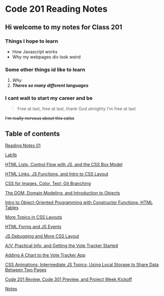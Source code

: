 # Code 201 Reading Notes

## Hi welcome to my notes for **Class 201**

### Things I hope to learn

* How Javascript works
* Why my webpages div look weird

### Some other things id like to learn

1. *Why*
2. ***Theres so many different languages***

### I cant wait to start my career and be
> Free at last, free at last, thank God almighty I'm free at last


~~I'm really nervous about this calss~~



## Table of contents

[Reading Notes 01](class-01.md)

[Lab1b](lab1b.html)

[HTML Lists, Control Flow with JS, and the CSS Box Model]()

[HTML Links, JS Functions, and Intro to CSS Layout]()

[CSS for Images, Color, Text; Git Branching]()

[The DOM, Domain Modeling, and Introduction to Objects]()

[Intro to Object-Oriented Programming with Constructor Functions; HTML Tables]()

[More Topics in CSS Layouts]()

[HTML Forms and JS Events]()

[JS Debugging and More CSS Layout]()

[A/V, Practical Info, and Getting the Vote Tracker Started]()

[Adding A Chart to the Vote Tracker App]()

[CSS Animations; Intermediate JS Topics; Using Local Storage to Share Data Between Two Pages]()

[Code 201 Review, Code 301 Preview, and Project Week Kickoff]()

[Notes]()
